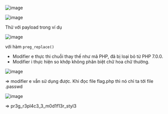 ![image](https://github.com/nguyenngocdung18/RootMe/assets/134156226/c3522ac6-ee62-4cde-84e2-65959a70746f)

![image](https://github.com/nguyenngocdung18/RootMe/assets/134156226/c57a2e78-5426-41df-9c59-234d9f4c3bae)

Thử với payload trong ví dụ 

![image](https://github.com/nguyenngocdung18/RootMe/assets/134156226/73c26f38-ba82-4c37-8bf3-90a7f4c490a7)

với hàm ```preg_replace()```
+ Modifier e thực thi chuỗi thay thế như mã PHP, đã bị loại bỏ từ PHP 7.0.0.
+ Modifier i thực hiện so khớp không phân biệt chữ hoa chữ thường.

![image](https://github.com/nguyenngocdung18/RootMe/assets/134156226/37c8c2c2-5624-46ae-80ba-9636ba297040)

=> modifier e vẫn sử dụng được. Khi đọc file flag.php thì nó chỉ ta tới file .passwd

![image](https://github.com/nguyenngocdung18/RootMe/assets/134156226/7b8fdbe9-2264-4a27-bda0-7d5f10a81ce2)

=> pr3g_r3pl4c3_3_m0d1f13r_styl3
